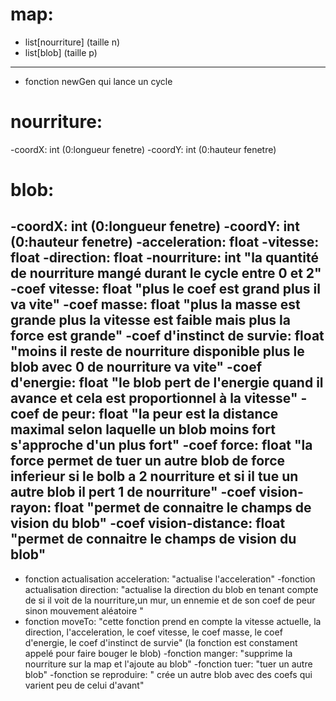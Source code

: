 # map:
- list[nourriture] (taille n) 
- list[blob] (taille p)
-----------------------------------
- fonction newGen qui lance un cycle 

# nourriture:
-coordX: int (0:longueur fenetre)
-coordY: int (0:hauteur fenetre)


# blob:
-coordX: int (0:longueur fenetre)
-coordY: int (0:hauteur fenetre)
-acceleration: float 
-vitesse: float
-direction: float
-nourriture: int "la quantité de nourriture mangé durant le cycle entre 0 et 2"
-coef vitesse: float "plus le coef est grand plus il va vite"
-coef masse: float "plus la masse est grande plus la vitesse est faible mais plus la force est grande"
-coef d'instinct de survie: float "moins il reste de nourriture disponible plus le blob avec 0 de nourriture va vite"
-coef d'energie: float "le blob pert de l'energie quand il avance et cela est proportionnel à la vitesse"
-coef de peur: float "la peur est la distance maximal selon laquelle un blob moins fort s'approche d'un plus fort"
-coef force: float "la force permet de tuer un autre blob de force inferieur si le bolb a 2 nourriture et si il tue un autre blob il pert 1 de nourriture"
-coef vision-rayon: float "permet de connaitre le champs de vision du blob"
-coef vision-distance: float "permet de connaitre le champs de vision du blob"
----------------------------------- 
- fonction actualisation acceleration: "actualise l'acceleration"
-fonction actualisation direction: "actualise la direction du blob en tenant compte de si il voit de la nourriture,un mur, un ennemie et de son coef de peur sinon mouvement aléatoire "
- fonction moveTo: "cette fonction prend en compte la vitesse actuelle, la direction, l'acceleration, le coef vitesse, le coef masse, le coef d'energie, le coef d'instinct de survie" (la fonction est constament appelé pour faire bouger le blob)
-fonction manger: "supprime la nourriture sur la map et l'ajoute au blob"
-fonction tuer: "tuer un autre blob"
-fonction se reproduire: " crée un autre blob avec des coefs qui varient peu de celui d'avant" 

